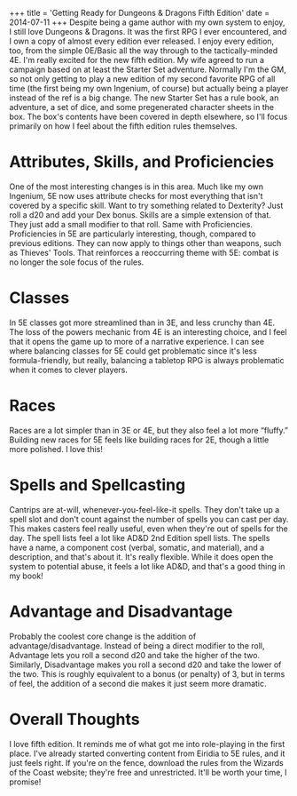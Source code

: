 +++
title = 'Getting Ready for Dungeons & Dragons Fifth Edition'
date = 2014-07-11
+++
Despite being a game author with my own system to enjoy, I still love Dungeons & Dragons. It was the first RPG I ever encountered, and I own a copy of almost every edition ever released. I enjoy every edition, too, from the simple 0E/Basic all the way through to the tactically-minded 4E. I'm really excited for the new fifth edition. My wife agreed to run a campaign based on at least the Starter Set adventure. Normally I'm the GM, so not only getting to play a new edition of my second favorite RPG of all time (the first being my own Ingenium, of course) but actually being a player instead of the ref is a big change. The new Starter Set has a rule book, an adventure, a set of dice, and some pregenerated character sheets in the box. The box's contents have been covered in depth elsewhere, so I'll focus primarily on how I feel about the fifth edition rules themselves.

# Attributes, Skills, and Proficiencies

One of the most interesting changes is in this area. Much like my own Ingenium, 5E now uses attribute checks for most everything that isn't covered by a specific skill. Want to try something related to Dexterity? Just roll a d20 and add your Dex bonus. Skills are a simple extension of that. They just add a small modifier to that roll. Same with Proficiencies. Proficiencies in 5E are particularly interesting, though, compared to previous editions. They can now apply to things other than weapons, such as Thieves' Tools. That reinforces a reoccurring theme with 5E: combat is no longer the sole focus of the rules.

# Classes

In 5E classes got more streamlined than in 3E, and less crunchy than 4E. The loss of the powers mechanic from 4E is an interesting choice, and I feel that it opens the game up to more of a narrative experience. I can see where balancing classes for 5E could get problematic since it's less formula-friendly, but really, balancing a tabletop RPG is always problematic when it comes to clever players.

# Races

Races are a lot simpler than in 3E or 4E, but they also feel a lot more “fluffy.” Building new races for 5E feels like building races for 2E, though a little more polished. I love this!

# Spells and Spellcasting

Cantrips are at-will, whenever-you-feel-like-it spells. They don't take up a spell slot and don't count against the number of spells you can cast per day. This makes casters feel really useful, even when they're out of spells for the day. The spell lists feel a lot like AD&D 2nd Edition spell lists. The spells have a name, a component cost (verbal, somatic, and material), and a description, and that's about it. It's really flexible. While it does open the system to potential abuse, it feels a lot like AD&D, and that's a good thing in my book!

# Advantage and Disadvantage

Probably the coolest core change is the addition of advantage/disadvantage. Instead of being a direct modifier to the roll, Advantage lets you roll a second d20 and take the higher of the two. Similarly, Disadvantage makes you roll a second d20 and take the lower of the two. This is roughly equivalent to a bonus (or penalty) of 3, but in terms of feel, the addition of a second die makes it just seem more dramatic.

# Overall Thoughts

I love fifth edition. It reminds me of what got me into role-playing in the first place. I've already started converting content from Eiridia to 5E rules, and it just feels right. If you're on the fence, download the rules from the Wizards of the Coast website; they're free and unrestricted. It'll be worth your time, I promise!
